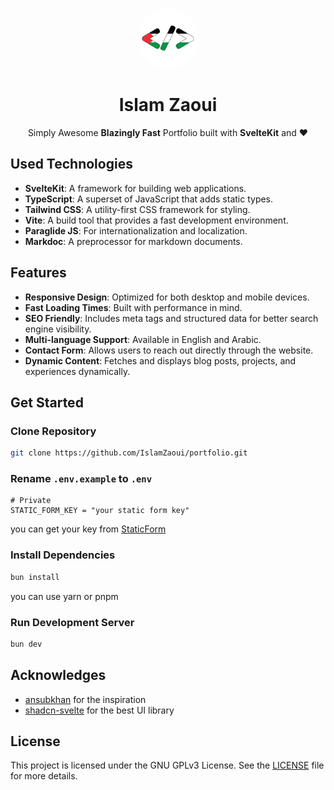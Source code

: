 <p align="center">
<a href="https://islamzaoui.top"><img src=https://github.com/islamzaoui/portfolio/blob/main/static/pwa-512x512.png width=96 hieght=96 style="border-radius: 9999px; object-fit: cover;" /></a>
</p>

<h1 align="center">Islam Zaoui</h1>

<p align="center">
Simply Awesome <b>Blazingly Fast</b> Portfolio built with <b>SvelteKit</b> and <b>❤</b>
</p>

## Used Technologies

- **SvelteKit**: A framework for building web applications.
- **TypeScript**: A superset of JavaScript that adds static types.
- **Tailwind CSS**: A utility-first CSS framework for styling.
- **Vite**: A build tool that provides a fast development environment.
- **Paraglide JS**: For internationalization and localization.
- **Markdoc**: A preprocessor for markdown documents.

## Features

- **Responsive Design**: Optimized for both desktop and mobile devices.
- **Fast Loading Times**: Built with performance in mind.
- **SEO Friendly**: Includes meta tags and structured data for better search engine visibility.
- **Multi-language Support**: Available in English and Arabic.
- **Contact Form**: Allows users to reach out directly through the website.
- **Dynamic Content**: Fetches and displays blog posts, projects, and experiences dynamically.

## Get Started

### Clone Repository

```bash
git clone https://github.com/IslamZaoui/portfolio.git
```

### Rename `.env.example` to `.env`

```plaintext
# Private
STATIC_FORM_KEY = "your static form key"
```

you can get your key from [StaticForm](https://www.staticforms.xyz/)

### Install Dependencies

```bash
bun install
```

you can use yarn or pnpm

### Run Development Server

```bash
bun dev
```

## Acknowledges

- [ansubkhan](https://ansubkhan.com/) for the inspiration
- [shadcn-svelte](https://github.com/shadcn-svelte) for the best UI library

## License

This project is licensed under the GNU GPLv3 License. See the [LICENSE](LICENSE) file for more details.
